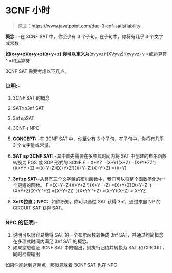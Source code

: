# 3CNF 小时

> 原文：<https://www.javatpoint.com/daa-3-cnf-satisfiability>

**概念** : -在 3CNF SAT 中，你至少有 3 个子句，在子句中，你将有几乎 3 个文字或常数

**如(x+y+z)(x+y+z)(x+y+z)**
**你可以定义为**(xvyvz)ᶺ(XVyvz)ᶺ(xvyvz)
v =或运算符
^ =和运算符

3CNF SAT 需要考虑以下几点。

### 证明:-

1.  3CNF SAT 的概念
2.  SAT≤ρ3nf SAT
3.  3nf≤ρSAT
4.  3CNF &straightepsilon; NPC

1.  **CONCEPT:** -在 3CNF SAT 中，你至少有 3 个子句，在子句中，你将有几乎 3 个文字量或常量。
2.  **SAT ≤ρ 3CNF SAT:** -其中首先需要在多项式时间内将 SAT 中创建的布尔函数转换为 POS 或 SOP 形式的 3CNF
    F = X+YZ
    =(X+Y)(X+Z)
    =(X+Y+ZZ’)(X+YY’+Z)
    =(X+Y+Z)(X+Y+Z’)(X+Y+Z)(X+Y’+Z)
    =(X+Y)
3.  **3nf≤p SAT:**-从具有三个文字量的布尔函数中，我们可以将整个函数简化为一个更短的函数。
    F =(X+Y+Z)(X+Y+Z ')(X+Y '+Z)
    =(X+Y+Z)(X+Y+Z ')(X+Y+Z)(X+Y '+Z)
    =(X+Y+ZZ ')(X+YY '+Z)
    =(X+Y)(X+Z)
    = X+YZ
4.  **3nf&拉直；NPC:** -如你所知，你可以通过 SAT 获得 3nf，通过来自 NP 的 CIRCUIT SAT 获得 SAT。

### NPC 的证明:-

1.  说明可以很容易地将 SAT 的一个布尔函数转换成 3nf SAT，并通过约简概念在多项式时间内满足 3nf SAT 的概念。
2.  如果您想验证 3CNF SAT 中的输出，则执行归约并转换为 SAT 和 CIRCUIT，同时检查输出

如果你能达到这两点，那就意味着 3CNF SAT 也在 NPC
